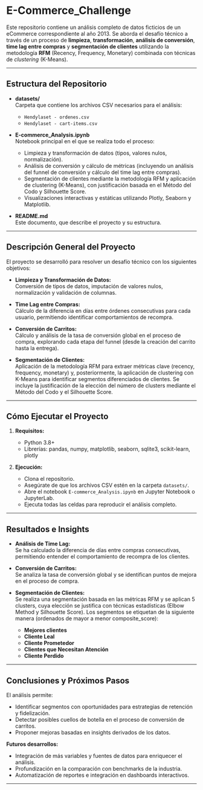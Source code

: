 # E-Commerce_Challenge

Este repositorio contiene un análisis completo de datos ficticios de un eCommerce correspondiente al año 2013. Se aborda el desafío técnico a través de un proceso de **limpieza**, **transformación**, **análisis de conversión**, **time lag entre compras** y **segmentación de clientes** utilizando la metodología **RFM** (Recency, Frequency, Monetary) combinada con técnicas de *clustering* (K-Means).

---

## Estructura del Repositorio

- **datasets/**  
  Carpeta que contiene los archivos CSV necesarios para el análisis:
  - `Hendylaset - ordenes.csv`
  - `Hendylaset - cart-items.csv`

- **E-commerce_Analysis.ipynb**  
  Notebook principal en el que se realiza todo el proceso:
  - Limpieza y transformación de datos (tipos, valores nulos, normalización).
  - Análisis de conversión y cálculo de métricas (incluyendo un análisis del funnel de conversión y cálculo del time lag entre compras).
  - Segmentación de clientes mediante la metodología RFM y aplicación de clustering (K-Means), con justificación basada en el Método del Codo y Silhouette Score.
  - Visualizaciones interactivas y estáticas utilizando Plotly, Seaborn y Matplotlib.

- **README.md**  
  Este documento, que describe el proyecto y su estructura.

---

## Descripción General del Proyecto

El proyecto se desarrolló para resolver un desafío técnico con los siguientes objetivos:

- **Limpieza y Transformación de Datos:**  
  Conversión de tipos de datos, imputación de valores nulos, normalización y validación de columnas.

- **Time Lag entre Compras:**  
  Cálculo de la diferencia en días entre órdenes consecutivas para cada usuario, permitiendo identificar comportamientos de recompra.

- **Conversión de Carritos:**  
  Cálculo y análisis de la tasa de conversión global en el proceso de compra, explorando cada etapa del funnel (desde la creación del carrito hasta la entrega).

- **Segmentación de Clientes:**  
  Aplicación de la metodología RFM para extraer métricas clave (recency, frequency, monetary) y, posteriormente, la aplicación de clustering con K-Means para identificar segmentos diferenciados de clientes. Se incluye la justificación de la elección del número de clusters mediante el Método del Codo y el Silhouette Score.

---

## Cómo Ejecutar el Proyecto

1. **Requisitos:**
   - Python 3.8+  
   - Librerías: pandas, numpy, matplotlib, seaborn, sqlite3, scikit-learn, plotly  
     

2. **Ejecución:**
   - Clona el repositorio.
   - Asegúrate de que los archivos CSV estén en la carpeta `datasets/`.
   - Abre el notebook `E-commerce_Analysis.ipynb` en Jupyter Notebook o JupyterLab.
   - Ejecuta todas las celdas para reproducir el análisis completo.

---

## Resultados e Insights

- **Análisis de Time Lag:**  
  Se ha calculado la diferencia de días entre compras consecutivas, permitiendo entender el comportamiento de recompra de los clientes.

- **Conversión de Carritos:**  
  Se analiza la tasa de conversión global y se identifican puntos de mejora en el proceso de compra.

- **Segmentación de Clientes:**  
  Se realiza una segmentación basada en las métricas RFM y se aplican 5 clusters, cuya elección se justifica con técnicas estadísticas (Elbow Method y Silhouette Score). Los segmentos se etiquetan de la siguiente manera (ordenados de mayor a menor composite_score):
  - **Mejores clientes**
  - **Cliente Leal**
  - **Cliente Prometedor**
  - **Clientes que Necesitan Atención**
  - **Cliente Perdido**

---

## Conclusiones y Próximos Pasos

El análisis permite:
- Identificar segmentos con oportunidades para estrategias de retención y fidelización.
- Detectar posibles cuellos de botella en el proceso de conversión de carritos.
- Proponer mejoras basadas en insights derivados de los datos.

**Futuros desarrollos:**
- Integración de más variables y fuentes de datos para enriquecer el análisis.
- Profundización en la comparación con benchmarks de la industria.
- Automatización de reportes e integración en dashboards interactivos.

---

